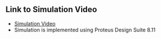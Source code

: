 
## Link to Simulation Video
- <a href="https://drive.google.com/file/d/1GF9Fxa8-_YF5hQLHElaeF2G9V1NTgCMm/view?usp=sharing">Simulation Video</a>
- Simulation is implemented using Proteus Design Suite 8.11


